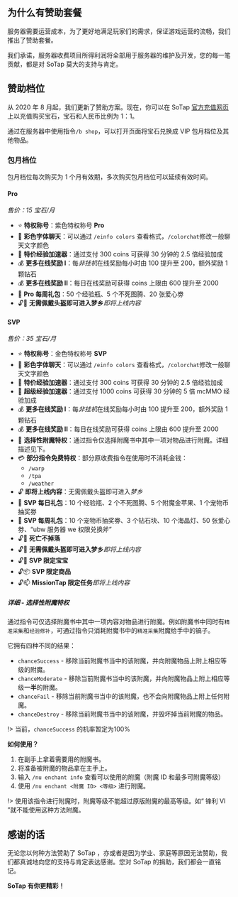 ## 为什么有赞助套餐

服务器需要运营成本，为了更好地满足玩家们的需求，保证游戏运营的流畅，我们推出了赞助套餐。

我们承诺，服务器收费项目所得利润将全部用于服务器的维护及开发，您的每一笔贡献，都是对 SoTap 莫大的支持与肯定。

## 赞助档位

从 2020 年 8 月起，我们更新了赞助方案。现在，你可以在 SoTap [官方充值网页](https://sotap.mcrmb.com/)上以充值购买宝石，宝石和人民币比例为 1：1。

通过在服务器中使用指令`/b shop`，可以打开页面将宝石兑换成 VIP 包月档位及其他物品。

### 包月档位

包月档位每次购买为 1 个月有效期，多次购买包月档位可以延续有效时间。

#### Pro 

*售价：15 宝石/月*

- ⭐ **特权称号**：紫色特权称号 **Pro**
- 💬 **彩色字体聊天**：可以通过 `/einfo colors` 查看格式，`/colorchat`修改一般聊天文字颜色
- 💪 **特价经验加速器**：通过支付 300 coins 可获得 30 分钟的 2.5 倍经验加成
- 💰 **更多在线奖励 I**：每*非挂机*在线奖励每小时由 100 提升至 200，额外奖励 1 颗钻石
- 💰 **更多在线奖励 II**：每日在线奖励可获得 coins 上限由 600 提升至 2000
- 🎁 **Pro 每周礼包**：50 个经验瓶、5 个不死图腾、20 张爱心劵
- 🔓🎩 **无需佩戴头盔即可进入梦乡***即将上线内容*

#### SVP

*售价：35 宝石/月*

- ⭐ **特权称号**：金色特权称号 **SVP**
- 💬 **彩色字体聊天**：可以通过 `/einfo colors` 查看格式，`/colorchat`修改一般聊天文字颜色
- 💪 **特价经验加速器**：通过支付 300 coins 可获得 30 分钟的 2.5 倍经验加成
- 💪 **超级经验加速器**：通过支付 1000 coins 可获得 30 分钟的 5 倍 mcMMO 经验加成
- 💰 **更多在线奖励 I**：每*非挂机*在线奖励每小时由 100 提升至 200，额外奖励 1 颗钻石
- 💰 **更多在线奖励 II**：每日在线奖励可获得 coins 上限由 600 提升至 2000
- 📏 **选择性附魔特权**：通过指令仅选择附魔书中其中一项对物品进行附魔。详细描述见下。
- 💳 **部分指令免费特权**：部分原收费指令在使用时不消耗金钱：
    - `/warp`
    - `/tpa`
    - `/weather`
- 🔓 **即将上线内容**：无需佩戴头盔即可进入*梦乡*
- 🎁 **SVP 每日礼包**：10 个经验瓶、2 个不死图腾、5 个附魔金苹果、1 个宠物币抽奖劵
- 🎁 **SVP 每周礼包**：10 个宠物币抽奖劵、3 个钻石块、10 个海晶灯、50 张爱心劵、“ubw 服务器 we 权限兑换斧”
- 🔓🌿 **死亡不掉落**
- 🔓🎩 **无需佩戴头盔即可进入梦乡***即将上线内容*
- 🔓🐾 **SVP 限定宝宝**
- 🔓📦 **SVP 限定商品**
- 🔓📫 **MissionTap 限定任务***即将上线内容*


##### 详细 - 选择性附魔特权

通过指令可仅选择附魔书中其中一项内容对物品进行附魔。例如附魔书中同时有`精准采集`和`经验修补`，可通过指令只消耗附魔书中的`精准采集`附魔给手中的镐子。

它拥有四种不同的结果：

- `chanceSuccess` - 移除当前附魔书当中的该附魔，并向附魔物品上附上相应等级的附魔。
- `chanceModerate` - 移除当前附魔书当中的该附魔，并向附魔物品上附上相应等级**一半**的附魔。
- `chanceFail` - 移除当前附魔书当中的该附魔，也不会向附魔物品上附上任何附魔。
- `chanceDestroy` - 移除当前附魔书当中的该附魔，并毁坏掉当前附魔的物品。

!> 当前，`chanceSuccess` 的机率暂定为100%

**如何使用？**

1. 在副手上拿着需要用的附魔书。
2. 将准备被附魔的物品拿在主手上。
3. 输入 `/nu enchant info` 查看可以使用的附魔（附魔 ID 和最多可附魔等级）
4. 使用 `/nu enchant <附魔 ID> <等级>` 进行附魔。

!> 使用该指令进行附魔时，附魔等级不能超过原版附魔的最高等级。如“ 锋利 VI ”就不能使用这种方法附魔。

## 感谢的话

无论您以何种方法赞助了 SoTap ，亦或者是因为学业、家庭等原因无法赞助，我们都真诚地向您的支持与肯定表达感谢。您对 SoTap 的捐助，我们都会一直铭记。

**SoTap 有你更精彩！**

[2]:/Windfall/economy.md#爱心券
[3]:/plugins/sprite.md
